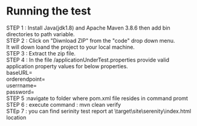 # Running the test <br />

STEP 1 : Install Java(jdk1.8) and  Apache Maven 3.8.6 then add bin directories to path variable.<br />
STEP 2 : Click on "Diwnload ZIP" from the "code" drop down menu.<br />
It will down loand the project to your local machine.<br />
STEP 3 : Extract the zip file.<br />
STEP 4 : In the file /applicationUnderTest.properties provide valid application property values for below properties. <br />
baseURL=<br />
orderendpoint=<br />
userrname=<br />
password=<br />
STEP 5 :navigate to folder where pom.xml file resides in command promt <br />
STEP 6 : execute command  :   mvn clean verify <br />
STEp 7 : you can find serinity test report at \target\site\serenity\index.html location
